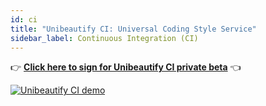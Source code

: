 ```yaml
---
id: ci
title: "Unibeautify CI: Universal Coding Style Service"
sidebar_label: Continuous Integration (CI)
---
```


&#128073; [**Click here to sign for Unibeautify CI private beta**](https://goo.gl/jmM4QN) &#128072;

[![Unibeautify CI demo](/img/unibeautify-ci-demo.png)](https://goo.gl/jmM4QN)
